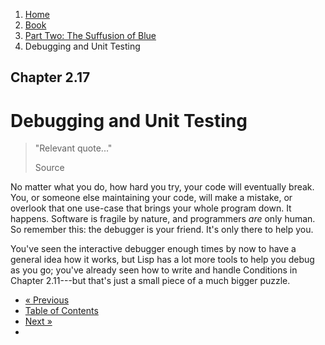 <ol class="breadcrumb">
  <li><a href="/">Home</a></li>
  <li><a href="/book/">Book</a></li>
  <li><a href="/book/2-0-0-overview/">Part Two: The Suffusion of Blue</a></li>
  <li class="active">Debugging and Unit Testing</li>
</ol>

## Chapter 2.17

# Debugging and Unit Testing

> "Relevant quote..."
> <footer>Source</footer>

No matter what you do, how hard you try, your code will eventually break.  You, or someone else maintaining your code, will make a mistake, or overlook that one use-case that brings your whole program down.  It happens.  Software is fragile by nature, and programmers *are* only human.  So remember this: the debugger is your friend.  It's only there to help you.

You've seen the interactive debugger enough times by now to have a general idea how it works, but Lisp has a lot more tools to help you debug as you go; you've already seen how to write and handle Conditions in Chapter 2.11---but that's just a small piece of a much bigger puzzle.

<ul class="pager">
  <li class="previous"><a href="/book/2-16-0-foreign-libs/">&laquo; Previous</a></li>
  <li><a href="/book/">Table of Contents</a></li>
  <li class="next"><a href="/book/2-18-0-ffi/">Next &raquo;</a><li>
</ul>
